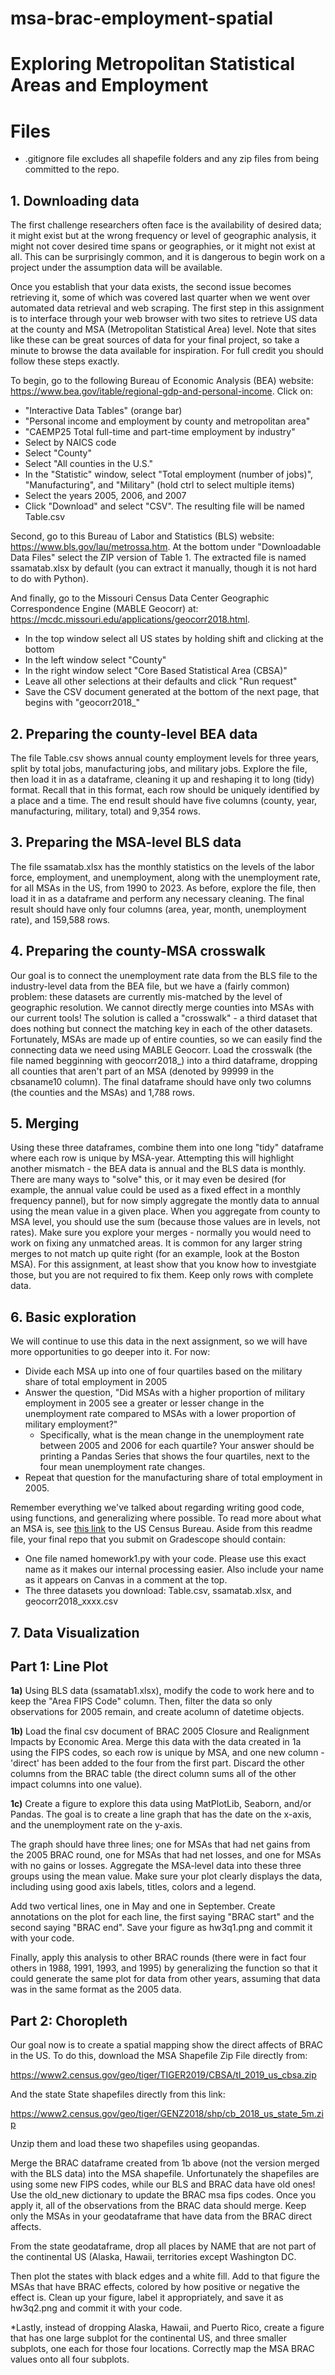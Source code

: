 # msa-brac-employment-spatial
# Exploring Metropolitan Statistical Areas and Employment

# Files
- .gitignore file excludes all shapefile folders and any zip files from being committed to the repo. 

## 1. Downloading data
The first challenge researchers often face is the availability of desired data; it might exist but at the wrong frequency or level of geographic analysis, it might not cover desired time spans or geographies, or it might not exist at all. This can be surprisingly common, and it is dangerous to begin work on a project under the assumption data will be available.

Once you establish that your data exists, the second issue becomes retrieving it, some of which was covered last quarter when we went over automated data retrieval and web scraping. The first step in this assignment is to interface through your web browser with two sites to retrieve US data at the county and MSA (Metropolitan Statistical Area) level. Note that sites like these can be great sources of data for your final project, so take a minute to browse the data available for inspiration. For full credit you should follow these steps exactly.

To begin, go to the following Bureau of Economic Analysis (BEA) website: https://www.bea.gov/itable/regional-gdp-and-personal-income. Click on:
  * "Interactive Data Tables" (orange bar)
  * "Personal income and employment by county and metropolitan area"
  * "CAEMP25 Total full-time and part-time employment by industry"
  * Select by NAICS code
  * Select "County"
  * Select "All counties in the U.S."
  * In the "Statistic" window, select "Total employment (number of jobs)", "Manufacturing", and "Military" (hold ctrl to select multiple items)
  * Select the years 2005, 2006, and 2007
  * Click "Download" and select "CSV". The resulting file will be named Table.csv
 
Second, go to this Bureau of Labor and Statistics (BLS) website: https://www.bls.gov/lau/metrossa.htm. At the bottom under "Downloadable Data Files" select the ZIP version of Table 1. The extracted file is named ssamatab.xlsx by default (you can extract it manually, though it is not hard to do with Python).

And finally, go to the Missouri Census Data Center Geographic Correspondence Engine (MABLE Geocorr) at: https://mcdc.missouri.edu/applications/geocorr2018.html. 
  * In the top window select all US states by holding shift and clicking at the bottom
  * In the left window select "County"
  * In the right window select "Core Based Statistical Area (CBSA)"
  * Leave all other selections at their defaults and click "Run request"
  * Save the CSV document generated at the bottom of the next page, that begins with "geocorr2018_"
  
## 2. Preparing the county-level BEA data
The file Table.csv shows annual county employment levels for three years, split by total jobs, manufacturing jobs, and military jobs. Explore the file, then load it in as a dataframe, cleaning it up and reshaping it to long (tidy) format. Recall that in this format, each row should be uniquely identified by a place and a time. The end result should have five columns (county, year, manufacturing, military, total) and 9,354 rows.

## 3. Preparing the MSA-level BLS data
The file ssamatab.xlsx has the monthly statistics on the levels of the labor force, employment, and unemployment, along with the unemployment rate, for all MSAs in the US, from 1990 to 2023. As before, explore the file, then load it in as a dataframe and perform any necessary cleaning. The final result should have only four columns (area, year, month, unemployment rate), and 159,588 rows.

## 4. Preparing the county-MSA crosswalk
Our goal is to connect the unemployment rate data from the BLS file to the industry-level data from the BEA file, but we have a (fairly common) problem: these datasets are currently mis-matched by the level of geographic resolution. We cannot directly merge counties into MSAs with our current tools! The solution is called a "crosswalk" - a third dataset that does nothing but connect the matching key in each of the other datasets. Fortunately, MSAs are made up of entire counties, so we can easily find the connecting data we need using MABLE Geocorr. Load the crosswalk (the file named begginning with geocorr2018_) into a third dataframe, dropping all counties that aren't part of an MSA (denoted by 99999 in the cbsaname10 column). The final dataframe should have only two columns (the counties and the MSAs) and 1,788 rows.

## 5. Merging
Using these three dataframes, combine them into one long "tidy" dataframe where each row is unique by MSA-year. Attempting this will highlight another mismatch - the BEA data is annual and the BLS data is monthly. There are many ways to "solve" this, or it may even be desired (for example, the annual value could be used as a fixed effect in a monthly frequency pannel), but for now simply aggregate the montly data to annual using the mean value in a given place. When you aggregate from county to MSA level, you should use the sum (because those values are in levels, not rates). Make sure you explore your merges - normally you would need to work on fixing any unmatched areas. It is common for any larger string merges to not match up quite right (for an example, look at the Boston MSA). For this assignment, at least show that you know how to investgiate those, but you are not required to fix them. Keep only rows with complete data.

## 6. Basic exploration
We will continue to use this data in the next assignment, so we will have more opportunities to go deeper into it.  For now:
  * Divide each MSA up into one of four quartiles based on the military share of total employment in 2005
  * Answer the question, "Did MSAs with a higher proportion of military employment in 2005 see a greater or lesser change in the unemployment rate compared to MSAs with a lower proportion of military employment?" 
	* Specifically, what is the mean change in the unemployment rate between 2005 and 2006 for each quartile?  Your answer should be printing a Pandas Series that shows the four quartiles, next to the four mean unemployment rate changes.
  * Repeat that question for the manufacturing share of total employment in 2005.
  
Remember everything we've talked about regarding writing good code, using functions, and generalizing where possible.  To read more about what an MSA is, see [this link](https://www.census.gov/programs-surveys/metro-micro/about.html) to the US Census Bureau.  Aside from this readme file, your final repo that you submit on Gradescope should contain:
  * One file named homework1.py with your code.  Please use this exact name as it makes our internal processing easier.  Also include your name as it appears on Canvas in a comment at the top.
  * The three datasets you download: Table.csv, ssamatab.xlsx, and geocorr2018_xxxx.csv

## 7. Data Visualization
## Part 1: Line Plot

__1a)__ Using BLS data (ssamatab1.xlsx), modify the code to work here and to keep the "Area FIPS Code" column. Then, filter the data so only observations for 2005 remain, and create acolumn of datetime objects.

__1b)__ Load the final csv document of BRAC 2005 Closure and Realignment Impacts by Economic Area. Merge this data with the data created in 1a using the FIPS codes, so each row is unique by MSA, and one new column - 'direct' has been added to the four from the first part. Discard the other columns from the BRAC table (the direct column sums all of the other impact columns into one value).

__1c)__ Create a figure to explore this data using MatPlotLib, Seaborn, and/or Pandas. The goal is to create a line graph that has the date on the x-axis, and the unemployment rate on the y-axis.

The graph should have three lines; one for MSAs that had net gains from the 2005 BRAC round, one for MSAs that had net losses, and one for MSAs with no gains or losses. Aggregate the MSA-level data into these three groups using the mean value. Make sure your plot clearly displays the data, including using good axis labels, titles, colors and a legend.  

Add two vertical lines, one in May and one in September. Create annotations on the plot for each line, the first saying "BRAC start" and the second saying "BRAC end". Save your figure as hw3q1.png and commit it with your code.

Finally, apply this analysis to other BRAC rounds (there were in fact four others in 1988, 1991, 1993, and 1995) by generalizing the function so that it could generate the same plot for data from other years, assuming that data was in the same format as the 2005 data.

## Part 2: Choropleth

Our goal now is to create a spatial mapping show the direct affects of BRAC in the US.  To do this, download the MSA Shapefile Zip File directly from:

https://www2.census.gov/geo/tiger/TIGER2019/CBSA/tl_2019_us_cbsa.zip

And the state State shapefiles directly from this link:

https://www2.census.gov/geo/tiger/GENZ2018/shp/cb_2018_us_state_5m.zip

Unzip them and load these two shapefiles using geopandas.

Merge the BRAC dataframe created from 1b above (not the version merged with the BLS data) into the MSA shapefile. Unfortunately the shapefiles are using some new FIPS codes, while our BLS and BRAC data have old ones! Use the old_new dictionary to update the BRAC msa fips codes. Once you apply it, all of the observations from the BRAC data should merge. Keep only the MSAs in your geodataframe that have data from the BRAC direct affects.

From the state geodataframe, drop all places by NAME that are not part of the continental US (Alaska, Hawaii, territories except Washington DC.

Then plot the states with black edges and a white fill. Add to that figure the MSAs that have BRAC effects, colored by how positive or negative the effect is. Clean up your figure, label it appropriately, and save it as hw3q2.png and commit it with your code.


*Lastly, instead of dropping Alaska, Hawaii, and Puerto Rico, create a figure that has one large subplot for the continental US, and three smaller subplots, one each for those four locations.  Correctly map the MSA BRAC values onto all four subplots.

